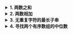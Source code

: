 <details>
<summary><b>1. 两数之和</b></summary>

#### 题目描述

给定一个整数数组`nums`和一个目标值`target`，请你在该数组中找出和为目标值的那**两个**整数，并返回他们的数组下标。

你可以假设每种输入只会对应一个答案。但是，你不能重复利用这个数组中同样的元素。

**示例：**

```
给定 nums = [2, 7, 11, 15], target = 9

因为 nums[0] + nums[1] = 2 + 7 = 9
所以返回 [0, 1]
```

> 来源：力扣（LeetCode）https://leetcode-cn.com/problems/two-sum/

#### Rust

```rust
fn two_sum(nums: Vec<i32>, target: i32) -> Vec<i32> {
    let mut map = std::collections::HashMap::new();
    for (i, n) in nums.into_iter().enumerate() {
        if map.contains_key(&n) {
            return vec![*map.get(&n).unwrap() as i32, i as i32];
        }
        map.insert(target - n, i);
    }

    unreachable!();
}
```

#### Python

```python
def two_sum(nums: List[int], target: int) -> List[int]:
    nidict: Dict[int, int] = {}
    for i, n in enumerate(nums):
        if n in nidict:
            return [nidict[n], i]

        nidict[target - n] = i

    raise ValueError()
```

#### JavaScript

```javascript
const twoSum = (nums, target) => {
  const map = new Map();
  for (const [i, n] of nums.entries()) {
    if (map.has(n)) {
      return [map.get(n), i];
    }
    map.set(target - n, i);
  }

  throw new Error();
};
```

</details>

<details>
<summary><b>2. 两数相加</b></summary>

#### 题目描述

给出两个**非空**的链表用来表示两个非负的整数。其中，它们各自的位数是按照**逆序**的方式存储的，并且它们的每个节点只能存储**一位**数字。

如果，我们将这两个数相加起来，则会返回一个新的链表来表示它们的和。

您可以假设除了数字 0 之外，这两个数都不会以 0 开头。

**示例：**

```
输入：(2 -> 4 -> 3) + (5 -> 6 -> 4)
输出：7 -> 0 -> 8
原因：342 + 465 = 807
```

> 来源：力扣（LeetCode）https://leetcode-cn.com/problems/add-two-numbers/

#### Rust

```rust
struct ListNode {
    val: i32,
    next: Option<Box<ListNode>>,
}
impl ListNode {
    #[inline]
    fn new(val: i32) -> Self {
        ListNode { next: None, val }
    }
}
fn add_two_numbers(
    mut l1: Option<Box<ListNode>>,
    mut l2: Option<Box<ListNode>>,
) -> Option<Box<ListNode>> {
    let mut head = Some(Box::new(ListNode::new(0)));
    let (mut tail, mut step) = (&mut head, 0);
    loop {
        if l1.is_some() && l2.is_some() {
            let val = l1.as_ref().unwrap().val + l2.as_ref().unwrap().val + step;
            tail.as_mut().unwrap().next = Some(Box::new(ListNode::new(val % 10)));
            tail = &mut tail.as_mut().unwrap().next;
            l1 = l1.unwrap().next;
            l2 = l2.unwrap().next;
            step = val / 10;
        } else if step > 0 {
            l1 = l1.or(l2);
            l2 = Some(Box::new(ListNode::new(step)));
            step = 0;
        } else {
            tail.as_mut().unwrap().next = l1.or(l2);
            break head.unwrap().next;
        }
    }
}
```

#### Python

```python
class ListNode:
    def __init__(self, x, next=None):
        self.val = x
        self.next = next


def add_two_numbers(l1: ListNode, l2: ListNode, carry: int = 0) -> ListNode:
    if l1 is None or l2 is None:
        if not carry:
            return l1 or l2
        return add_two_numbers(l1 or l2, ListNode(carry), 0)
    carry, val = divmod(l1.val + l2.val + carry, 10)
    return ListNode(val, add_two_numbers(l1.next, l2.next, carry))
```

#### JavaScript

```javascript
class ListNode {
  constructor(val, next = null) {
    this.val = val;
    this.next = next;
  }
}

const addTwoNumbers = (l1, l2, carry = 0) => {
  if (!l1 || !l2) {
    if (!carry) {
      return l1 || l2;
    }
    return addTwoNumbers(l1 || l2, new ListNode(carry), 0);
  }
  const val = l1.val + l2.val + carry;
  return new ListNode(
    val % 10,
    addTwoNumbers(l1.next, l2.next, Math.floor(val / 10))
  );
};
```

</details>

<details>
<summary><b>3. 无重复字符的最长子串</b></summary>

#### 题目描述

给定一个字符串，请你找出其中不含有重复字符的**最长子串**的长度。

**示例  1:**

```
输入: "abcabcbb"
输出: 3
解释: 因为无重复字符的最长子串是 "abc"，所以其长度为 3。
```

**示例 2:**

```
输入: "bbbbb"
输出: 1
解释: 因为无重复字符的最长子串是 "b"，所以其长度为 1。
```

**示例 3:**

```
输入: "pwwkew"
输出: 3
解释: 因为无重复字符的最长子串是 "wke"，所以其长度为 3。
　　　请注意，你的答案必须是 子串 的长度，"pwke" 是一个子序列，不是子串。
```

> 来源：力扣（LeetCode）https://leetcode-cn.com/problems/longest-substring-without-repeating-characters/

#### Rust

```rust
fn length_of_longest_substring(s: &str) -> i32 {
    use std::cmp::max;
    let (mut start, mut maxed, array) = (0, 0, s.as_bytes());
    for (i, c) in array.iter().enumerate() {
        let mut offset = start;
        while offset < i {
            if array[offset] == *c {
                maxed = max(maxed, i - start);
                start = offset + 1;
                break;
            }
            offset += 1;
        }
    }
    max(maxed, array.len() - start) as i32
}
```

#### Python

```python
def length_of_longest_substring(s: str) -> int:
    start, maxed = 0, 0
    for i, c in enumerate(s):
        offset = s.find(c, start, i)
        if offset > -1:
            maxed = max(maxed, i - start)
            start = offset + 1
    return max(maxed, len(s) - start)
```

#### JavaScript

```javascript
const lengthOfLongestSubstring = s => {
  let [start, maxed] = [0, 0];
  const array = Array.from(s);
  for (const [i, c] of array.entries()) {
    let offset = start;
    while (offset < i) {
      if (array[offset++] === c) {
        maxed = Math.max(maxed, i - start);
        start = offset;
        break;
      }
    }
  }
  return Math.max(maxed, s.length - start);
};
```

</details>

<details>
<summary><b>4. 寻找两个有序数组的中位数</b></summary>

#### 题目描述

给定两个大小为 m 和 n 的有序数组 `nums1` 和 `nums2`。

请你找出这两个有序数组的中位数，并且要求算法的时间复杂度为 O(log(m + n))。

你可以假设 `nums1` 和 `nums2` 不会同时为空。

**示例 1:**

```
nums1 = [1, 3]
nums2 = [2]

则中位数是 2.0
```

**示例 2:**

```
nums1 = [1, 2]
nums2 = [3, 4]

则中位数是 (2 + 3) / 2 = 2.5
```

> 来源：力扣（LeetCode）https://leetcode-cn.com/problems/median-of-two-sorted-arrays/

#### Rust

```rust
fn median_of<'a>(mut nums1: &'a Vec<i32>, mut nums2: &'a Vec<i32>) -> f64 {
    if nums1.len() > nums2.len() {
        std::mem::swap(&mut nums1, &mut nums2);
    }
    let (l1, l2) = (nums1.len(), nums2.len());
    let (mut s1, mut m1, mut e1, total) = (0, l1, l1, (l1 + l2 + 1) >> 1);
    loop {
        let m2 = total - m1;
        if m1 > 0 && m2 < l2 && nums1[m1 - 1] > nums2[m2] {
            e1 = m1;
        } else {
            if m2 > 0 && m1 < l1 && nums2[m2 - 1] > nums1[m1] {
                s1 = m1;
            } else {
                let a = if m1 == 0 {
                    nums2[m2 - 1]
                } else if m2 == 0 {
                    nums1[m1 - 1]
                } else {
                    std::cmp::max(nums1[m1 - 1], nums2[m2 - 1])
                };
                let b = if (l1 + l2) % 2 > 0 {
                    a
                } else if m1 == l1 {
                    nums2[m2]
                } else if m2 == l2 {
                    nums1[m1]
                } else {
                    std::cmp::min(nums1[m1], nums2[m2])
                };
                break (a + b) as f64 / 2.0;
            }
        }
        m1 = (s1 + e1) >> 1;
    }
}
```

#### Python

```python
def median_of(nums1, nums2):
    if len(nums1) > len(nums2):
        nums1, nums2 = nums2, nums1

    l1, l2 = len(nums1), len(nums2)
    s1, m1, e1, total = 0, l1, l1, (l1 + l2 + 1) >> 1

    while True:
        m2 = total - m1
        if m1 > 0 and m2 < l2 and nums1[m1 - 1] > nums2[m2]:
            m1, e1 = (s1 + m1) >> 1, m1
        else:
            if m2 > 0 and m1 < l1 and nums2[m2 - 1] > nums1[m1]:
                s1, m1 = m1, (m1 + e1) >> 1
            else:
                if m1 == 0:
                    a = nums2[m2 - 1]
                elif m2 == 0:
                    a = nums1[m1 - 1]
                else:
                    a = max(nums1[m1 - 1], nums2[m2 - 1])

                if (l1 + l2) % 2:
                    b = a
                elif m1 == l1:
                    b = nums2[m2]
                elif m2 == l2:
                    b = nums1[m1]
                else:
                    b = min(nums1[m1], nums2[m2])

                return (a + b) / 2.0
```

#### JavaScript

```javascript
const medianOf = (nums1, nums2) => {
  if (nums1.length > nums2.length) {
    [nums1, nums2] = [nums2, nums1];
  }
  const [l1, l2] = [nums1.length, nums2.length];
  const total = (l1 + l2 + 1) >> 1;
  let [s1, m1, e1] = [0, l1, l1];
  while (true) {
    const m2 = total - m1;
    if (m1 > 0 && m2 < l2 && nums1[m1 - 1] > nums2[m2]) {
      [m1, e1] = [(s1 + m1) >> 1, m1];
    } else {
      if (m2 > 0 && m1 < l1 && nums2[m2 - 1] > nums1[m1]) {
        [s1, m1] = [m1, (m1 + e1) >> 1];
      } else {
        const a =
          m1 === 0
            ? nums2[m2 - 1]
            : m2 === 0
            ? nums1[m1 - 1]
            : Math.max(nums1[m1 - 1], nums2[m2 - 1]);
        const b =
          (l1 + l2) % 2
            ? a
            : m1 === l1
            ? nums2[m2]
            : m2 === l2
            ? nums1[m1]
            : Math.min(nums1[m1], nums2[m2]);
        return (a + b) / 2.0;
      }
    }
  }
};
```

</details>
